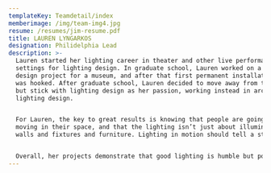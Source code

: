 ```yaml
---
templateKey: Teamdetail/index
memberimage: /img/team-img4.jpg
resume: /resumes/jim-resume.pdf
title: LAUREN LYNGARKOS
designation: Philidelphia Lead
description: >-
  Lauren started her lighting career in theater and other live performance
  settings for lighting design. In graduate school, Lauren worked on a lighting
  design project for a museum, and after that first permanent installation, she
  was hooked. After graduate school, Lauren decided to move away from theater,
  but stick with lighting design as her passion, working instead in architecture
  lighting design.


  For Lauren, the key to great results is knowing that people are going to be
  moving in their space, and that the lighting isn’t just about illuminating the
  walls and fixtures and furniture. Lighting in motion should tell a story.


  Overall, her projects demonstrate that good lighting is humble but powerful.
---
```


